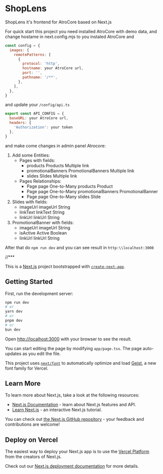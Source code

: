 # ShopLens 
ShopLens it's frontend for AtroCore based on Next.js

For quick start this project you need installed AtroCore with demo data, and change hostame in next.config.mjs to you instaled AtroCore and 

```javascript
const config = {
  images: {
    remotePatterns: [
      {
        protocol: 'http',
        hostname: your AtroCore url,
        port: '',
        pathname: '/**',
      },
    ],
  },
}
```

and update your `/config/api.ts`

```javascript
export const API_CONFIG = {
  baseURL: your AtroCore url,
  headers: {
    'Authorization': your token
  },
}
```

and make come changes in admin panel Atrocore:

1. Add some Entities:
   - Pages with fields:
     - products	          Products	          Multiple link	
     - promotionalBanners	PromotionalBanners	Multiple link	
     - slides	            Slides	            Multiple link 
   - Pages Relationships:
     - Page	page	One-to-Many	products	Product
     - Page	page	One-to-Many	promotionalBanners	PromotionalBanner
     - Page	page	One-to-Many	slides	Slide
2. Slides with fields:
   - imageUrl	imageUrl	String
   - linkText	linkText	String
   - linkUrl	  linkUrl	  String
3. PromotionalBanner with fields:
   - imageUrl	imageUrl	String	
   - isActive	Active	  Boolean	
   - linkUrl	  linkUrl	  String

After that do `npm run dev` and you can see result in `http:\\localhost:3000`

//*** 

This is a [Next.js](https://nextjs.org) project bootstrapped with [`create-next-app`](https://nextjs.org/docs/app/api-reference/cli/create-next-app).

## Getting Started

First, run the development server:

```bash
npm run dev
# or
yarn dev
# or
pnpm dev
# or
bun dev
```

Open [http://localhost:3000](http://localhost:3000) with your browser to see the result.

You can start editing the page by modifying `app/page.tsx`. The page auto-updates as you edit the file.

This project uses [`next/font`](https://nextjs.org/docs/app/building-your-application/optimizing/fonts) to automatically optimize and load [Geist](https://vercel.com/font), a new font family for Vercel.

## Learn More

To learn more about Next.js, take a look at the following resources:

- [Next.js Documentation](https://nextjs.org/docs) - learn about Next.js features and API.
- [Learn Next.js](https://nextjs.org/learn) - an interactive Next.js tutorial.

You can check out [the Next.js GitHub repository](https://github.com/vercel/next.js) - your feedback and contributions are welcome!

## Deploy on Vercel

The easiest way to deploy your Next.js app is to use the [Vercel Platform](https://vercel.com/new?utm_medium=default-template&filter=next.js&utm_source=create-next-app&utm_campaign=create-next-app-readme) from the creators of Next.js.

Check out our [Next.js deployment documentation](https://nextjs.org/docs/app/building-your-application/deploying) for more details.
